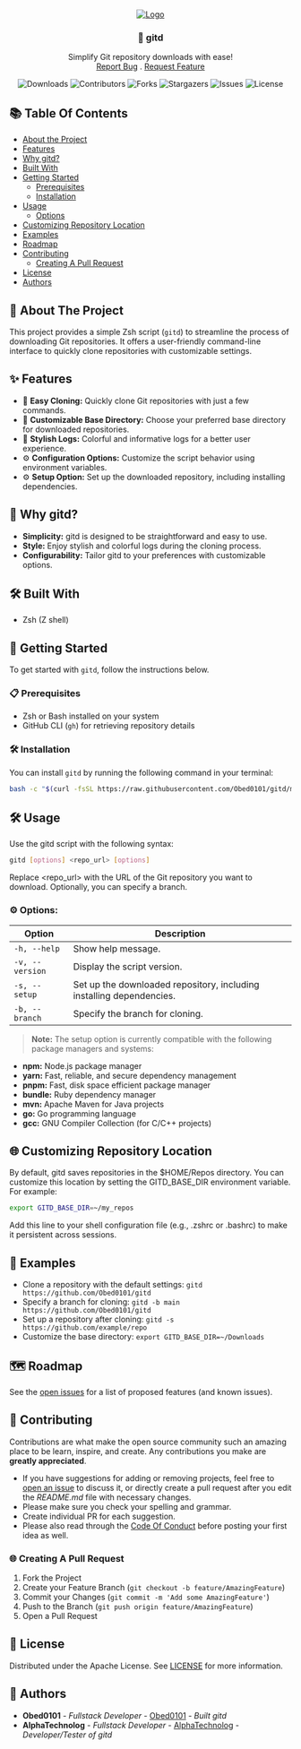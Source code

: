 <br/>
<p align="center">
  <a href="https://github.com/Obed0101/gitd">
    <img src="https://i.imgur.com/NxZCmoU.png" alt="Logo">
  </a>

  <h3 align="center">🚀 gitd</h3>

  <p align="center">
    Simplify Git repository downloads with ease!
    <br/>
    <a href="https://github.com/Obed0101/gitd/issues">Report Bug</a>
    .
    <a href="https://github.com/Obed0101/gitd/issues">Request Feature</a>
  </p>
</p>

<div align="center">

![Downloads](https://img.shields.io/github/downloads/Obed0101/gitd/total) ![Contributors](https://img.shields.io/github/contributors/Obed0101/gitd?color=dark-green) ![Forks](https://img.shields.io/github/forks/Obed0101/gitd?style=social) ![Stargazers](https://img.shields.io/github/stars/Obed0101/gitd?style=social) ![Issues](https://img.shields.io/github/issues/Obed0101/gitd) ![License](https://img.shields.io/github/license/Obed0101/gitd)

</div>

## 📚 Table Of Contents

- [About the Project](#🚀-about-the-project)
- [Features](#✨-features)
- [Why gitd?](#🤔-why-gitd)
- [Built With](#🛠️-built-with)
- [Getting Started](#🚀-getting-started)
  - [Prerequisites](#📋-prerequisites)
  - [Installation](#🛠️-installation)
- [Usage](#🛠️-usage)
  - [Options](#⚙️-options)
- [Customizing Repository Location](#🌐-customizing-repository-location)
- [Examples](#🚀-examples)
- [Roadmap](#🗺️-roadmap)
- [Contributing](#🤝-contributing)
  - [Creating A Pull Request](#🌐-creating-a-pull-request)
- [License](#📄-license)
- [Authors](#🌟-authors)

## 🚀 About The Project

This project provides a simple Zsh script (`gitd`) to streamline the process of downloading Git repositories. It offers a user-friendly command-line interface to quickly clone repositories with customizable settings.

## ✨ Features

- 🔄 **Easy Cloning:** Quickly clone Git repositories with just a few commands.
- 📁 **Customizable Base Directory:** Choose your preferred base directory for downloaded repositories.
- 🎨 **Stylish Logs:** Colorful and informative logs for a better user experience.
- ⚙️ **Configuration Options:** Customize the script behavior using environment variables.
- ⚙️ **Setup Option:** Set up the downloaded repository, including installing dependencies.

## 🤔 Why gitd?

- **Simplicity:** gitd is designed to be straightforward and easy to use.
- **Style:** Enjoy stylish and colorful logs during the cloning process.
- **Configurability:** Tailor gitd to your preferences with customizable options.

## 🛠️ Built With

- Zsh (Z shell)

## 🚀 Getting Started

To get started with `gitd`, follow the instructions below.

### 📋 Prerequisites

- Zsh or Bash installed on your system
- GitHub CLI (`gh`) for retrieving repository details

### 🛠️ Installation

You can install `gitd` by running the following command in your terminal:

```bash
bash -c "$(curl -fsSL https://raw.githubusercontent.com/Obed0101/gitd/main/install.sh)"
```

## 🛠️ Usage

Use the gitd script with the following syntax:

```sh
gitd [options] <repo_url> [options]
```

Replace <repo_url> with the URL of the Git repository you want to download. Optionally, you can specify a branch.

### ⚙️ Options:

| Option          | Description                                                          |
| --------------- | -------------------------------------------------------------------- |
| `-h, --help`    | Show help message.                                                   |
| `-v, --version` | Display the script version.                                          |
| `-s, --setup`   | Set up the downloaded repository, including installing dependencies. |
| `-b, --branch`  | Specify the branch for cloning.                                      |

> **Note:** The setup option is currently compatible with the following package managers and systems:

- **npm:** Node.js package manager
- **yarn:** Fast, reliable, and secure dependency management
- **pnpm:** Fast, disk space efficient package manager
- **bundle:** Ruby dependency manager
- **mvn:** Apache Maven for Java projects
- **go:** Go programming language
- **gcc:** GNU Compiler Collection (for C/C++ projects)

## 🌐 Customizing Repository Location

By default, gitd saves repositories in the $HOME/Repos directory. You can customize this location by setting the GITD_BASE_DIR environment variable. For example:

```sh
export GITD_BASE_DIR=~/my_repos
```

Add this line to your shell configuration file (e.g., .zshrc or .bashrc) to make it persistent across sessions.

## 🚀 Examples

- Clone a repository with the default settings: `gitd https://github.com/Obed0101/gitd`
- Specify a branch for cloning: `gitd -b main https://github.com/Obed0101/gitd`
- Set up a repository after cloning: `gitd -s https://github.com/example/repo`
- Customize the base directory: `export GITD_BASE_DIR=~/Downloads`

## 🗺️ Roadmap

See the [open issues](https://github.com/Obed0101/gitd/issues) for a list of proposed features (and known issues).

## 🤝 Contributing

Contributions are what make the open source community such an amazing place to be learn, inspire, and create. Any contributions you make are **greatly appreciated**.

- If you have suggestions for adding or removing projects, feel free to [open an issue](https://github.com/Obed0101/gitd/issues/new) to discuss it, or directly create a pull request after you edit the _README.md_ file with necessary changes.
- Please make sure you check your spelling and grammar.
- Create individual PR for each suggestion.
- Please also read through the [Code Of Conduct](https://github.com/Obed0101/gitd/blob/main/CODE_OF_CONDUCT.md) before posting your first idea as well.

### 🌐 Creating A Pull Request

1. Fork the Project
2. Create your Feature Branch (`git checkout -b feature/AmazingFeature`)
3. Commit your Changes (`git commit -m 'Add some AmazingFeature'`)
4. Push to the Branch (`git push origin feature/AmazingFeature`)
5. Open a Pull Request

## 📄 License

Distributed under the Apache License. See [LICENSE](https://github.com/Obed0101/gitd/blob/main/LICENSE) for more information.

## 🌟 Authors

- **Obed0101** - _Fullstack Developer_ - [Obed0101](https://github.com/Obed0101) - _Built gitd_
- **AlphaTechnolog** - _Fullstack Developer_ - [AlphaTechnolog](https://github.com/AlphaTechnolog) - _Developer/Tester of gitd_
